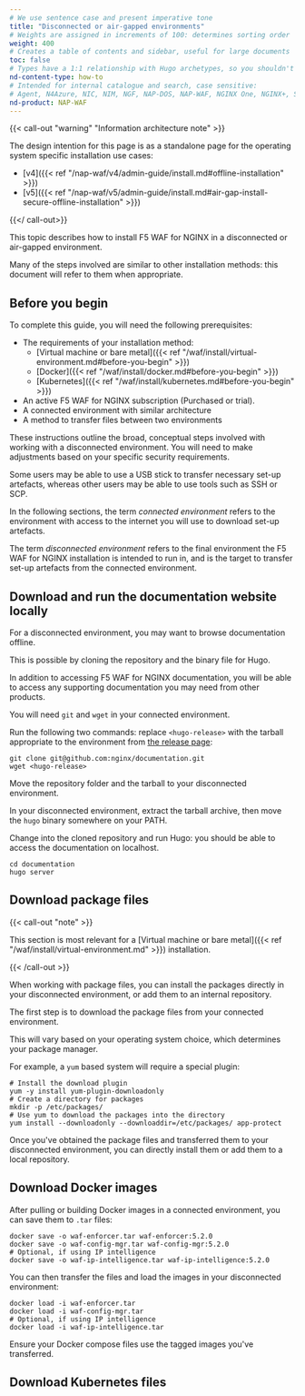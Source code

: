 ```yaml
---
# We use sentence case and present imperative tone
title: "Disconnected or air-gapped environments"
# Weights are assigned in increments of 100: determines sorting order
weight: 400
# Creates a table of contents and sidebar, useful for large documents
toc: false
# Types have a 1:1 relationship with Hugo archetypes, so you shouldn't need to change this
nd-content-type: how-to
# Intended for internal catalogue and search, case sensitive:
# Agent, N4Azure, NIC, NIM, NGF, NAP-DOS, NAP-WAF, NGINX One, NGINX+, Solutions, Unit
nd-product: NAP-WAF
---
```


{{< call-out "warning" "Information architecture note" >}}

The design intention for this page is as a standalone page for the operating system specific installation use cases:

- [v4]({{< ref "/nap-waf/v4/admin-guide/install.md#offline-installation" >}})
- [v5]({{< ref "/nap-waf/v5/admin-guide/install.md#air-gap-install-secure-offline-installation" >}})

{{</ call-out>}}

This topic describes how to install F5 WAF for NGINX in a disconnected or air-gapped environment.

Many of the steps involved are similar to other installation methods: this document will refer to them when appropriate.

## Before you begin

To complete this guide, you will need the following prerequisites:

- The requirements of your installation method:
    - [Virtual machine or bare metal]({{< ref "/waf/install/virtual-environment.md#before-you-begin" >}})
    - [Docker]({{< ref "/waf/install/docker.md#before-you-begin" >}})
    - [Kubernetes]({{< ref "/waf/install/kubernetes.md#before-you-begin" >}})
- An active F5 WAF for NGINX subscription (Purchased or trial).
- A connected environment with similar architecture
- A method to transfer files between two environments

These instructions outline the broad, conceptual steps involved with working with a disconnected environment. You will need to make adjustments based on your specific security requirements.

Some users may be able to use a USB stick to transfer necessary set-up artefacts, whereas other users may be able to use tools such as SSH or SCP.

In the following sections, the term _connected environment_ refers to the environment with access to the internet you will use to download set-up artefacts.

The term _disconnected environment_ refers to the final environment the F5 WAF for NGINX installation is intended to run in, and is the target to transfer set-up artefacts from the connected environment.

## Download and run the documentation website locally

For a disconnected environment, you may want to browse documentation offline.

This is possible by cloning the repository and the binary file for Hugo.

In addition to accessing F5 WAF for NGINX documentation, you will be able to access any supporting documentation you may need from other products.

You will need `git` and `wget` in your connected environment.

Run the following two commands: replace `<hugo-release>` with the tarball appropriate to the environment from [the release page](https://github.com/gohugoio/hugo/releases/tag/v0.147.8):


```shell
git clone git@github.com:nginx/documentation.git
wget <hugo-release>
```

Move the repository folder and the tarball to your disconnected environment.

In your disconnected environment, extract the tarball archive, then move the `hugo` binary somewhere on your PATH.

Change into the cloned repository and run Hugo: you should be able to access the documentation on localhost.

```shell
cd documentation
hugo server
```

## Download package files

{{< call-out "note" >}}

This section is most relevant for a [Virtual machine or bare metal]({{< ref "/waf/install/virtual-environment.md" >}}) installation.

{{< /call-out >}}

When working with package files, you can install the packages directly in your disconnected environment, or add them to an internal repository.

The first step is to download the package files from your connected environment.

This will vary based on your operating system choice, which determines your package manager.

For example, a `yum` based system will require a special plugin:

```shell
# Install the download plugin
yum -y install yum-plugin-downloadonly
# Create a directory for packages
mkdir -p /etc/packages/
# Use yum to download the packages into the directory
yum install --downloadonly --downloaddir=/etc/packages/ app-protect
```

Once you've obtained the package files and transferred them to your disconnected environment, you can directly install them or add them to a local repository.

## Download Docker images

After pulling or building Docker images in a connected environment, you can save them to `.tar` files:

```shell
docker save -o waf-enforcer.tar waf-enforcer:5.2.0
docker save -o waf-config-mgr.tar waf-config-mgr:5.2.0
# Optional, if using IP intelligence
docker save -o waf-ip-intelligence.tar waf-ip-intelligence:5.2.0
```

You can then transfer the files and load the images in your disconnected environment:

```shell
docker load -i waf-enforcer.tar
docker load -i waf-config-mgr.tar
# Optional, if using IP intelligence
docker load -i waf-ip-intelligence.tar
```

Ensure your Docker compose files use the tagged images you've transferred.

## Download Kubernetes files


